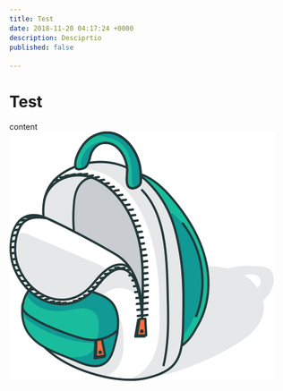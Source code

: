 ```yaml
---
title: Test
date: 2018-11-20 04:17:24 +0000
description: Desciprtio
published: false

---
```

# Test

content ![](/uploads/2018/11/19/backpack_open..svg)